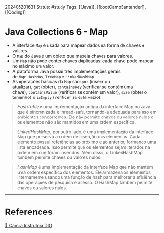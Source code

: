 202405201631
Status: #study
Tags:
[[Java]], [[bootCampSantander]], [[Coding]]
# Java Collections 6 - Map
- A interface `Map` é usada para mapear dados na forma de chaves e valores.
- O `Map` do Java é um objeto que mapeia chaves para valores.
- Um `Map` não pode conter chaves duplicadas: cada chave pode mapear no máximo um valor.
- A plataforma Java possui três implementações gerais de `Map`: `HashMap`, `TreeMap` e `LinkedHashMap`.
- As operações básicas do `Map` são: `put` (inserir ou atualizar), `get` (obter), `containsKey` (verificar se contém uma chave), `containsValue` (verificar se contém um valor), `size` (obter o tamanho) e `isEmpty` (verificar se está vazio).

>_HashTable_ é uma implementação antiga da interface Map no Java que é sincronizada e thread-safe, tornando-a adequada para uso em ambientes concorrentes. Ela não permite chaves ou valores nulos e os elementos não são mantidos em uma ordem específica.
> 

> _LinkedHashMap_, por outro lado, é uma implementação da interface Map que preserva a ordem de inserção dos elementos. Cada elemento possui referências ao próximo e ao anterior, formando uma lista encadeada. Isso permite que os elementos sejam iterados na ordem em que foram inseridos. Além disso, o LinkedHashMap também permite chaves ou valores nulos.

> _HashMap_ é uma implementação da interface Map que não mantém uma ordem específica dos elementos. Ele armazena os elementos internamente usando uma função de hash para melhorar a eficiência das operações de pesquisa e acesso. O HashMap também permite chaves ou valores nulos.





___
# References
[📝 Camila Instrutora DIO](https://github.com/cami-la/collections-java-api-2023/tree/master/src/main/java/list#arraylist-o-arraylist-%C3%A9-uma-implementa%C3%A7%C3%A3o-da-interface-list-que-armazena-os-elementos-em-uma-estrutura-de-array-redimension%C3%A1vel-isso-significa-que-ele-pode-crescer-automaticamente-%C3%A0-medida-que-novos-elementos-s%C3%A3o-adicionados-a-principal-vantagem-do-arraylist-%C3%A9-o-acesso-r%C3%A1pido-aos-elementos-por-meio-de-%C3%ADndices-o-que-permite-recuperar-um-elemento-espec%C3%ADfico-de-forma-eficiente-no-entanto-adicionar-ou-remover-elementos-no-meio-da-lista-pode-ser-mais-lento-pois-requer-a-realoca%C3%A7%C3%A3o-de-elementos)